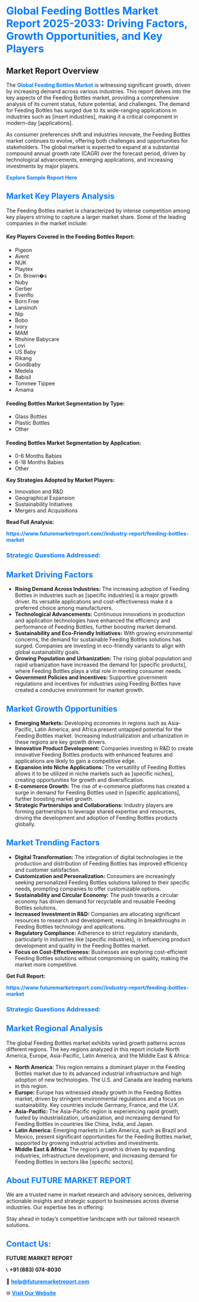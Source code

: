 <h1 style="color: #007BFF;">Global Feeding Bottles Market Report 2025-2033: Driving Factors, Growth Opportunities, and Key Players</h1>

<section id="overview">
<h2>Market Report Overview</h2>
<p>The <a href="https://www.futuremarketreport.com//industry-report/feeding-bottles-market" style="color: #007BFF; text-decoration: none;"><strong>Global Feeding Bottles Market</strong></a> is witnessing significant growth, driven by increasing demand across various industries. This report delves into the key aspects of the Feeding Bottles market, providing a comprehensive analysis of its current status, future potential, and challenges. The demand for Feeding Bottles has surged due to its wide-ranging applications in industries such as [insert industries], making it a critical component in modern-day [applications].</p>
<p>As consumer preferences shift and industries innovate, the Feeding Bottles market continues to evolve, offering both challenges and opportunities for stakeholders. The global market is expected to expand at a substantial compound annual growth rate (CAGR) over the forecast period, driven by technological advancements, emerging applications, and increasing investments by major players.</p>
</section>

<section id="overview">
<p><a href="https://www.futuremarketreport.com//request-sample/reportId=58542" style="color: #007BFF; text-decoration: none;"><strong>Explore Sample Report Here</strong></a></p>
</section>

<section id="key-players">
<h2 style="color: #007BFF;">Market Key Players Analysis</h2>
<p>The Feeding Bottles market is characterized by intense competition among key players striving to capture a larger market share. Some of the leading companies in the market include:</p>
<h4>Key Players Covered in the Feeding Bottles Report:</h4>
<ul><li>Pigeon</li><li>Avent</li><li>NUK</li><li>Playtex</li><li>Dr. Brown�s</li><li>Nuby</li><li>Gerber</li><li>Evenflo</li><li>Born Free</li><li>Lansinoh</li><li>Nip</li><li>Bobo</li><li>Ivory</li><li>MAM</li><li>Rhshine Babycare</li><li>Lovi</li><li>US Baby</li><li>Rikang</li><li>Goodbaby</li><li>Medela</li><li>Babisil</li><li>Tommee Tippee</li><li>Amama</li></ul>
<h4>Feeding Bottles Market Segmentation by Type:</h4>
<ul><li>Glass Bottles</li><li>Plastic Bottles</li><li>Other</li></ul>

<h4>Feeding Bottles Market Segmentation by Application:</h4>
<ul><li>0-6 Months Babies</li><li>6-18 Months Babies</li><li>Other</li></ul>
<p><strong>Key Strategies Adopted by Market Players:</strong></p>
<ul>
<li>Innovation and R&D</li>
<li>Geographical Expansion</li>
<li>Sustainability Initiatives</li>
<li>Mergers and Acquisitions</li>
</ul>
</section>

<section>
<p><strong>Read Full Analysis: </strong></p><a href="https://www.futuremarketreport.com//industry-report/feeding-bottles-market" style="color: #007BFF; text-decoration: none;"><strong>https://www.futuremarketreport.com//industry-report/feeding-bottles-market</strong></a>
<h3 style="color: #007BFF;">Strategic Questions Addressed:</h3>
</section>

<section id="driving-factors">
<h2 style="color: #007BFF;">Market Driving Factors</h2>
<ul>
<li><strong>Rising Demand Across Industries:</strong> The increasing adoption of Feeding Bottles in industries such as [specific industries] is a major growth driver. Its versatile applications and cost-effectiveness make it a preferred choice among manufacturers.</li>
<li><strong>Technological Advancements:</strong> Continuous innovations in production and application technologies have enhanced the efficiency and performance of Feeding Bottles, further boosting market demand.</li>
<li><strong>Sustainability and Eco-Friendly Initiatives:</strong> With growing environmental concerns, the demand for sustainable Feeding Bottles solutions has surged. Companies are investing in eco-friendly variants to align with global sustainability goals.</li>
<li><strong>Growing Population and Urbanization:</strong> The rising global population and rapid urbanization have increased the demand for [specific products], where Feeding Bottles plays a vital role in meeting consumer needs.</li>
<li><strong>Government Policies and Incentives:</strong> Supportive government regulations and incentives for industries using Feeding Bottles have created a conducive environment for market growth.</li>
</ul>
</section>

<section id="growth-opportunities">
<h2 style="color: #007BFF;">Market Growth Opportunities</h2>
<ul>
<li><strong>Emerging Markets:</strong> Developing economies in regions such as Asia-Pacific, Latin America, and Africa present untapped potential for the Feeding Bottles market. Increasing industrialization and urbanization in these regions are key growth drivers.</li>
<li><strong>Innovative Product Development:</strong> Companies investing in R&D to create innovative Feeding Bottles products with enhanced features and applications are likely to gain a competitive edge.</li>
<li><strong>Expansion into Niche Applications:</strong> The versatility of Feeding Bottles allows it to be utilized in niche markets such as [specific niches], creating opportunities for growth and diversification.</li>
<li><strong>E-commerce Growth:</strong> The rise of e-commerce platforms has created a surge in demand for Feeding Bottles used in [specific applications], further boosting market growth.</li>
<li><strong>Strategic Partnerships and Collaborations:</strong> Industry players are forming partnerships to leverage shared expertise and resources, driving the development and adoption of Feeding Bottles products globally.</li>
</ul>
</section>

<section id="trending-factors">
<h2 style="color: #007BFF;">Market Trending Factors</h2>
<ul>
<li><strong>Digital Transformation:</strong> The integration of digital technologies in the production and distribution of Feeding Bottles has improved efficiency and customer satisfaction.</li>
<li><strong>Customization and Personalization:</strong> Consumers are increasingly seeking personalized Feeding Bottles solutions tailored to their specific needs, prompting companies to offer customizable options.</li>
<li><strong>Sustainability and Circular Economy:</strong> The push towards a circular economy has driven demand for recyclable and reusable Feeding Bottles solutions.</li>
<li><strong>Increased Investment in R&D:</strong> Companies are allocating significant resources to research and development, resulting in breakthroughs in Feeding Bottles technology and applications.</li>
<li><strong>Regulatory Compliance:</strong> Adherence to strict regulatory standards, particularly in industries like [specific industries], is influencing product development and quality in the Feeding Bottles market.</li>
<li><strong>Focus on Cost-Effectiveness:</strong> Businesses are exploring cost-efficient Feeding Bottles solutions without compromising on quality, making the market more competitive.</li>
</ul>
</section>

<section>
<p><strong>Get Full Report: </strong></p><a href="https://www.futuremarketreport.com//industry-report/feeding-bottles-market" style="color: #007BFF; text-decoration: none;"><strong>https://www.futuremarketreport.com//industry-report/feeding-bottles-market</strong></a>
<h3 style="color: #007BFF;">Strategic Questions Addressed:</h3>
</section>


<section id="regional-analysis">
<h2 style="color: #007BFF;">Market Regional Analysis</h2>
<p>The global Feeding Bottles market exhibits varied growth patterns across different regions. The key regions analyzed in this report include North America, Europe, Asia-Pacific, Latin America, and the Middle East & Africa:</p>
<ul>
<li><strong>North America:</strong> This region remains a dominant player in the Feeding Bottles market due to its advanced industrial infrastructure and high adoption of new technologies. The U.S. and Canada are leading markets in this region.</li>
<li><strong>Europe:</strong> Europe has witnessed steady growth in the Feeding Bottles market, driven by stringent environmental regulations and a focus on sustainability. Key countries include Germany, France, and the U.K.</li>
<li><strong>Asia-Pacific:</strong> The Asia-Pacific region is experiencing rapid growth, fueled by industrialization, urbanization, and increasing demand for Feeding Bottles in countries like China, India, and Japan.</li>
<li><strong>Latin America:</strong> Emerging markets in Latin America, such as Brazil and Mexico, present significant opportunities for the Feeding Bottles market, supported by growing industrial activities and investments.</li>
<li><strong>Middle East & Africa:</strong> The region’s growth is driven by expanding industries, infrastructure development, and increasing demand for Feeding Bottles in sectors like [specific sectors].</li>
</ul>
</section>

<footer>
<h2 style="color: #007BFF;">About FUTURE MARKET REPORT</h2>
<p>We are a trusted name in market research and advisory services, delivering actionable insights and strategic support to businesses across diverse industries. Our expertise lies in offering:</p>

<p>Stay ahead in today’s competitive landscape with our tailored research solutions.</p>

<h2 style="color: #007BFF;">Contact Us:</h2>
<p><strong>FUTURE MARKET REPORT</strong></p>
<p>📞 <strong>+91 (883) 074-8030</strong></p>
<p>📧 <strong><a href="mailto:help@futuremarketreport.com" style="color: #007BFF;">help@futuremarketreport.com</a></strong></p>
<p>🌐 <strong><a href="https://www.futuremarketreport.com/" style="color: #007BFF;">Visit Our Website</a></strong></p>
</footer>
